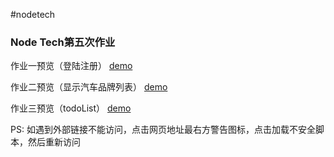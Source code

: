 #nodetech

### Node Tech第五次作业

作业一预览（登陆注册） [demo](https://smilecris.github.io/NodeTech/0510work/demo1.html)

作业二预览（显示汽车品牌列表）  [demo](https://smilecris.github.io/NodeTech/0510work/demo2.html)

作业三预览（todoList）  [demo](https://smilecris.github.io/NodeTech/0510work/demo3.html)

PS:  如遇到外部链接不能访问，点击网页地址最右方警告图标，点击加载不安全脚本，然后重新访问